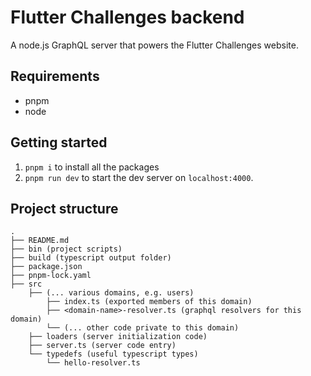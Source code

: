 # Flutter Challenges backend

A node.js GraphQL server that powers the Flutter Challenges website.

## Requirements

- pnpm
- node

## Getting started

1. `pnpm i` to install all the packages
2. `pnpm run dev` to start the dev server on `localhost:4000`.

## Project structure

```
.
├── README.md
├── bin (project scripts)
├── build (typescript output folder)
├── package.json
├── pnpm-lock.yaml
├── src
    ├── (... various domains, e.g. users)
        ├── index.ts (exported members of this domain)
        ├── <domain-name>-resolver.ts (graphql resolvers for this domain)
        └── (... other code private to this domain)
    ├── loaders (server initialization code)
    ├── server.ts (server code entry)
    └── typedefs (useful typescript types)
        └── hello-resolver.ts
```
